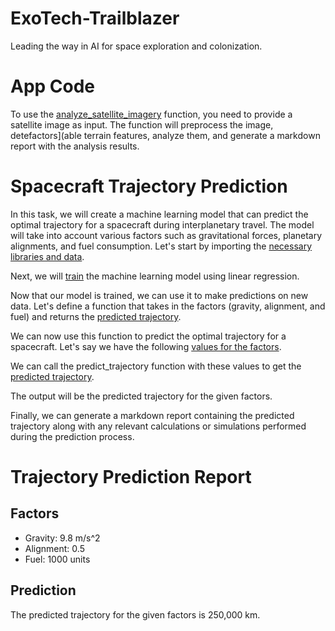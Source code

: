 # ExoTech-Trailblazer
Leading the way in AI for space exploration and colonization.

# App Code 

To use the [analyze_satellite_imagery](app.py)  function, you need to provide a satellite image as input. The function will preprocess the image, detefactors](able terrain features, analyze them, and generate a markdown report with the analysis results.

# Spacecraft Trajectory Prediction 

In this task, we will create a machine learning model that can predict the optimal trajectory for a spacecraft during interplanetary travel. The model will take into account various factors such as gravitational forces, planetary alignments, and fuel consumption. Let's start by importing the [necessary libraries and data](necessary_libraries_and_data.py).

Next, we will [train](train_the_model.py) the machine learning model using linear regression.

Now that our model is trained, we can use it to make predictions on new data. Let's define a function that takes in the factors (gravity, alignment, and fuel) and returns the [predicted trajectory](predict_trajectory.py).

We can now use this function to predict the optimal trajectory for a spacecraft. Let's say we have the following [values for the factors](values_for_the_factors.py). 

We can call the predict_trajectory function with these values to get the [predicted trajectory](predicted_trajectory.py). 

The output will be the predicted trajectory for the given factors.

Finally, we can generate a markdown report containing the predicted trajectory along with any relevant calculations or simulations performed during the prediction process.

# Trajectory Prediction Report

## Factors 

- Gravity: 9.8 m/s^2
- Alignment: 0.5
- Fuel: 1000 units

## Prediction

The predicted trajectory for the given factors is 250,000 km.
